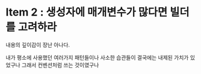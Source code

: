 # Item 2 : 생성자에 매개변수가 많다면 빌더를 고려하라


내용의 깊이감이 장난 아나다.

내가 평소에 사용했던 여러가지 패턴들이나
사소한 습관들이 결국에는 내제된 가치가 있었구나
그래서 컨벤션처럼 쓰는 것이였구나
